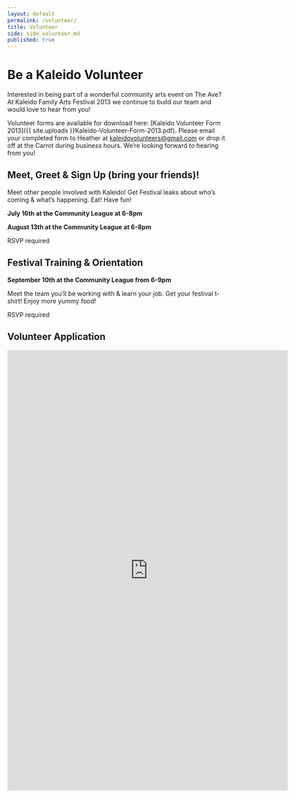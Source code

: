 ```yaml
---
layout: default
permalink: /volunteer/
title: Volunteer
side: side_volunteer.md
published: true
---
```


# Be a Kaleido Volunteer

Interested in being part of a wonderful community arts event on The Ave? At Kaleido Family Arts Festival 2013 we continue to build our team and would love to hear from you!

Volunteer forms are available for download  here: [Kaleido Volunteer Form 2013]({{ site.uploads }}Kaleido-Volunteer-Form-2013.pdf). Please email your completed form to Heather at <kaleidovolunteers@gmail.com> or drop it off at the Carrot during business hours. We’re looking forward to hearing from you!


## Meet, Greet & Sign Up (bring your friends)!

Meet other people involved with Kaleido!
Get Festival leaks about who’s coming & what’s happening.
Eat! Have fun!

**July 16th at the Community League at 6-8pm**

**August 13th at the Community League at 6-8pm**

RSVP required

## Festival Training & Orientation

**September 10th at the Community League from 6-9pm**

Meet the team you’ll be working with & learn your job.
Get your festival t-shirt!
Enjoy more yummy food!

RSVP required

## Volunteer Application

<iframe src="https://docs.google.com/forms/d/1VOxRHyIrNzS9b1gW8JVR-oPEdIS62g2aVgTA7U5yPl8/viewform?embedded=true" width="637" height="1000" frameborder="0" marginheight="0" marginwidth="0">Loading...</iframe>
